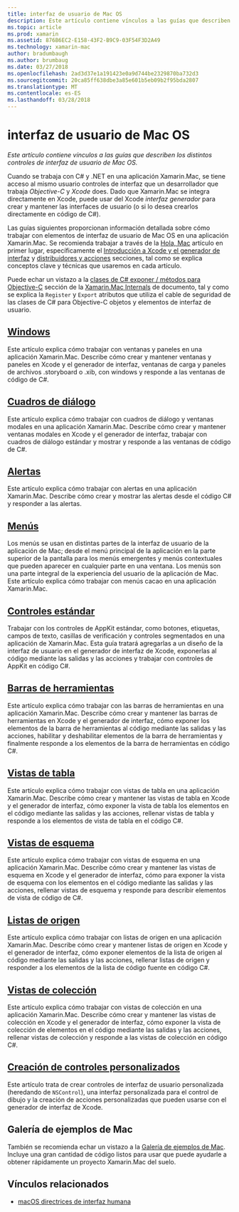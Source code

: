 ```yaml
---
title: interfaz de usuario de Mac OS
description: Este artículo contiene vínculos a las guías que describen los distintos controles de interfaz de usuario de Mac OS.
ms.topic: article
ms.prod: xamarin
ms.assetid: 876B6EC2-E158-43F2-B9C9-03F54F3D2A49
ms.technology: xamarin-mac
author: bradumbaugh
ms.author: brumbaug
ms.date: 03/27/2018
ms.openlocfilehash: 2ad3d37e1a191423e0a9d744be2329870ba732d3
ms.sourcegitcommit: 20ca85ff638dbe3a85e601b5eb09b2f95bda2807
ms.translationtype: MT
ms.contentlocale: es-ES
ms.lasthandoff: 03/28/2018
---
```

# <a name="macos-user-interface"></a>interfaz de usuario de Mac OS

_Este artículo contiene vínculos a las guías que describen los distintos controles de interfaz de usuario de Mac OS._

Cuando se trabaja con C# y .NET en una aplicación Xamarin.Mac, se tiene acceso al mismo usuario controles de interfaz que un desarrollador que trabaja *Objective-C* y *Xcode* does. Dado que Xamarin.Mac se integra directamente en Xcode, puede usar del Xcode _interfaz generador_ para crear y mantener las interfaces de usuario (o si lo desea crearlos directamente en código de C#).

Las guías siguientes proporcionan información detallada sobre cómo trabajar con elementos de interfaz de usuario de Mac OS en una aplicación Xamarin.Mac. Se recomienda trabajar a través de la [Hola, Mac](~/mac/get-started/hello-mac.md) artículo en primer lugar, específicamente el [Introducción a Xcode y el generador de interfaz](~/mac/get-started/hello-mac.md#Introduction_to_Xcode_and_Interface_Builder) y [distribuidores y acciones](~/mac/get-started/hello-mac.md#Outlets_and_Actions) secciones, tal como se explica conceptos clave y técnicas que usaremos en cada artículo.

Puede echar un vistazo a la [clases de C# exponer / métodos para Objective-C](~/mac/internals/how-it-works.md#exposing-c-classes--methods-to-objective-c) sección de la [Xamarin.Mac Internals](~/mac/internals/how-it-works.md) de documento, tal y como se explica la `Register` y `Export` atributos que utiliza el cable de seguridad de las clases de C# para Objective-C objetos y elementos de interfaz de usuario.

## <a name="windowsmacuser-interfacewindowmd"></a>[Windows](~/mac/user-interface/window.md)

Este artículo explica cómo trabajar con ventanas y paneles en una aplicación Xamarin.Mac. Describe cómo crear y mantener ventanas y paneles en Xcode y el generador de interfaz, ventanas de carga y paneles de archivos .storyboard o .xib, con windows y responde a las ventanas de código de C#.

## <a name="dialogsmacuser-interfacedialogmd"></a>[Cuadros de diálogo](~/mac/user-interface/dialog.md)

Este artículo explica cómo trabajar con cuadros de diálogo y ventanas modales en una aplicación Xamarin.Mac. Describe cómo crear y mantener ventanas modales en Xcode y el generador de interfaz, trabajar con cuadros de diálogo estándar y mostrar y responde a las ventanas de código de C#.

## <a name="alertsmacuser-interfacealertmd"></a>[Alertas](~/mac/user-interface/alert.md)

Este artículo explica cómo trabajar con alertas en una aplicación Xamarin.Mac. Describe cómo crear y mostrar las alertas desde el código C# y responder a las alertas.

## <a name="menusmacuser-interfacemenumd"></a>[Menús](~/mac/user-interface/menu.md)

Los menús se usan en distintas partes de la interfaz de usuario de la aplicación de Mac; desde el menú principal de la aplicación en la parte superior de la pantalla para los menús emergentes y menús contextuales que pueden aparecer en cualquier parte en una ventana. Los menús son una parte integral de la experiencia del usuario de la aplicación de Mac. Este artículo explica cómo trabajar con menús cacao en una aplicación Xamarin.Mac.

## <a name="standard-controlsmacuser-interfacestandard-controlsmd"></a>[Controles estándar](~/mac/user-interface/standard-controls.md)

Trabajar con los controles de AppKit estándar, como botones, etiquetas, campos de texto, casillas de verificación y controles segmentados en una aplicación de Xamarin.Mac. Esta guía tratará agregarlas a un diseño de la interfaz de usuario en el generador de interfaz de Xcode, exponerlas al código mediante las salidas y las acciones y trabajar con controles de AppKit en código C#.

## <a name="toolbarsmacuser-interfacetoolbarmd"></a>[Barras de herramientas](~/mac/user-interface/toolbar.md)

Este artículo explica cómo trabajar con las barras de herramientas en una aplicación Xamarin.Mac. Describe cómo crear y mantener las barras de herramientas en Xcode y el generador de interfaz, cómo exponer los elementos de la barra de herramientas al código mediante las salidas y las acciones, habilitar y deshabilitar elementos de la barra de herramientas y finalmente responde a los elementos de la barra de herramientas en código C#.

## <a name="table-viewsmacuser-interfacetable-viewmd"></a>[Vistas de tabla](~/mac/user-interface/table-view.md)

Este artículo explica cómo trabajar con vistas de tabla en una aplicación Xamarin.Mac. Describe cómo crear y mantener las vistas de tabla en Xcode y el generador de interfaz, cómo exponer la vista de tabla los elementos en el código mediante las salidas y las acciones, rellenar vistas de tabla y responde a los elementos de vista de tabla en el código C#.

## <a name="outline-viewsmacuser-interfaceoutline-viewmd"></a>[Vistas de esquema](~/mac/user-interface/outline-view.md)

Este artículo explica cómo trabajar con vistas de esquema en una aplicación Xamarin.Mac. Describe cómo crear y mantener las vistas de esquema en Xcode y el generador de interfaz, cómo para exponer la vista de esquema con los elementos en el código mediante las salidas y las acciones, rellenar vistas de esquema y responde para describir elementos de vista de código de C#.

## <a name="source-listsmacuser-interfacesource-listmd"></a>[Listas de origen](~/mac/user-interface/source-list.md)

Este artículo explica cómo trabajar con listas de origen en una aplicación Xamarin.Mac. Describe cómo crear y mantener listas de origen en Xcode y el generador de interfaz, cómo exponer elementos de la lista de origen al código mediante las salidas y las acciones, rellenar listas de origen y responder a los elementos de la lista de código fuente en código C#.

## <a name="collection-viewsmacuser-interfacecollection-viewmd"></a>[Vistas de colección](~/mac/user-interface/collection-view.md)

Este artículo explica cómo trabajar con vistas de colección en una aplicación Xamarin.Mac. Describe cómo crear y mantener las vistas de colección en Xcode y el generador de interfaz, cómo exponer la vista de colección de elementos en el código mediante las salidas y las acciones, rellenar vistas de colección y responde a las vistas de colección en código C#.

## <a name="creating-custom-controlsmacuser-interfacecustom-controlsmd"></a>[Creación de controles personalizados](~/mac/user-interface/custom-controls.md)

Este artículo trata de crear controles de interfaz de usuario personalizada (heredando de `NSControl`), una interfaz personalizada para el control de dibujo y la creación de acciones personalizadas que pueden usarse con el generador de interfaz de Xcode.

## <a name="mac-samples-gallery"></a>Galería de ejemplos de Mac

También se recomienda echar un vistazo a la [Galería de ejemplos de Mac](https://developer.xamarin.com/samples/mac/all/). Incluye una gran cantidad de código listos para usar que puede ayudarle a obtener rápidamente un proyecto Xamarin.Mac del suelo.

## <a name="related-links"></a>Vínculos relacionados

- [macOS directrices de interfaz humana](https://developer.apple.com/macos/human-interface-guidelines/overview/themes/)
